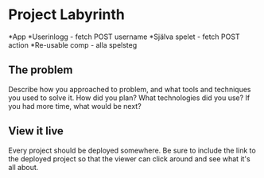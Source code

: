 # Project Labyrinth

*App
*Userinlogg - fetch POST username
*Själva spelet - fetch POST action
*Re-usable comp - alla spelsteg

## The problem

Describe how you approached to problem, and what tools and techniques you used to solve it. How did you plan? What technologies did you use? If you had more time, what would be next?

## View it live

Every project should be deployed somewhere. Be sure to include the link to the deployed project so that the viewer can click around and see what it's all about.
